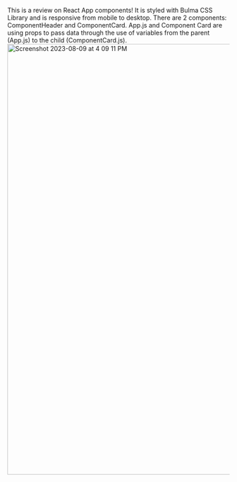 This is a review on React App components!
It is styled with Bulma CSS Library and is responsive from mobile to desktop.
There are 2 components: ComponentHeader and ComponentCard.
App.js and Component Card are using props to pass data through the use of variables from the parent (App.js) to the child (ComponentCard.js).
<img width="975" alt="Screenshot 2023-08-09 at 4 09 11 PM" src="https://github.com/ThereIsASmile/ReactCreatingComponents/assets/57597467/b153f208-af0a-46e0-ac9d-7efd27890027">

